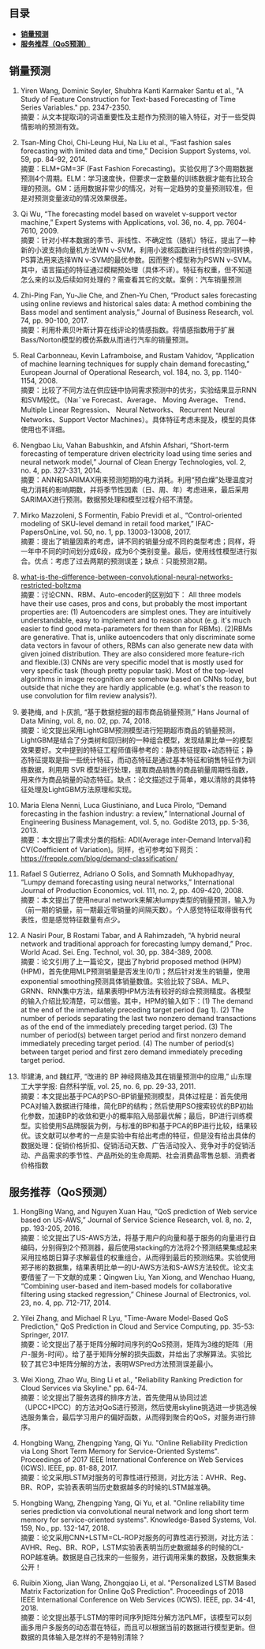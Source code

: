## 目录

- [**销量预测**](#demand_forecast)
- [**服务推荐（QoS预测）**](#service_recommendation)

##  <span id="demand_forecast">销量预测</span> 

1.	Yiren Wang, Dominic Seyler, Shubhra Kanti Karmaker Santu et al., "A Study of Feature Construction for Text-based Forecasting of Time Series Variables." pp. 2347-2350.  
摘要：从文本提取词的词语重要性及主题作为预测的输入特征，对于一些受舆情影响的预测有效。

2.	Tsan-Ming Choi, Chi-Leung Hui, Na Liu et al., “Fast fashion sales forecasting with limited data and time,” Decision Support Systems, vol. 59, pp. 84-92, 2014.  
摘要：ELM+GM=3F (Fast Fashion Forecasting)。实验仅用了3个周期数据预测4个周期。ELM：学习速度快，但要求一定数量的训练数据才能有比较合理的预测。GM：适用数据非常少的情况，对有一定趋势的变量预测较准，但是对预测变量波动的情况效果很差。

3.	Qi Wu, “The forecasting model based on wavelet ν-support vector machine,” Expert Systems with Applications, vol. 36, no. 4, pp. 7604-7610, 2009.  
摘要：针对小样本数据的季节、非线性、不确定性（随机）特征，提出了一种新的小波支持向量机方法WN v-SVM，利用小波核函数进行线性的空间转换，PS算法用来选择WN v-SVM的最优参数。因而整个模型称为PSWN v-SVM。其中，语言描述的特征通过模糊预处理（具体不详）。特征有权重，但不知道怎么来的以及后续如何处理的？需查看其它的文献。案例：汽车销量预测
 
4.	Zhi-Ping Fan, Yu-Jie Che, and Zhen-Yu Chen, “Product sales forecasting using online reviews and historical sales data: A method combining the Bass model and sentiment analysis,” Journal of Business Research, vol. 74, pp. 90-100, 2017.  
摘要：利用朴素贝叶斯计算在线评论的情感指数。将情感指数用于扩展Bass/Norton模型的模仿系数从而进行汽车的销量预测。

5.	Real Carbonneau, Kevin Laframboise, and Rustam Vahidov, “Application of machine learning techniques for supply chain demand forecasting,” European Journal of Operational Research, vol. 184, no. 3, pp. 1140-1154, 2008.  
摘要：比较了不同方法在供应链中协同需求预测中的优劣，实验结果显示RNN和SVM较优。（Naı¨ve Forecast、Average、 Moving Average、 Trend、 Multiple Linear Regression、 Neural Networks、 Recurrent Neural   Networks、Support Vector Machines）。具体特征考虑未提及，模型的具体使用也不详细。

6.	Nengbao Liu, Vahan Babushkin, and Afshin Afshari, “Short-term forecasting of temperature driven electricity load using time series and neural network model,” Journal of Clean Energy Technologies, vol. 2, no. 4, pp. 327-331, 2014.  
摘要：ANN和SARIMAX用来预测短期的电力消耗。利用“预白燥”处理温度对电力消耗的影响期数，并将季节性因素（日、周、年）考虑进来，最后采用SARIMAX进行预测。数据预处理和模型过程介绍不清楚。

7.	Mirko Mazzoleni, S Formentin, Fabio Previdi et al., “Control-oriented modeling of SKU-level demand in retail food market,” IFAC-PapersOnLine, vol. 50, no. 1, pp. 13003-13008, 2017.  
摘要：提出了销量因素的考虑，讲不同的销量分成不同的类型考虑；同样，将一年中不同的时间划分成6段，成为6个类别变量。最后，使用线性模型进行拟合。优点：考虑了过去两期的预测误差；缺点：只能预测2期。

8. [what-is-the-difference-between-convolutional-neural-networks-restricted-boltzma](https://stats.stackexchange.com/questions/114385/what-is-the-difference-between-convolutional-neural-networks-restricted-boltzma)  
摘要：讨论CNN、RBM、Auto-encoder的区别如下：
All three models have their use cases, pros and cons, but probably the most important properties are: (1) Autoencoders are simplest ones. They are intuitively understandable, easy to implement and to reason about (e.g. it's much easier to find good meta-parameters for them than for RBMs). (2)RBMs are generative. That is, unlike autoencoders that only discriminate some data vectors in favour of others, RBMs can also generate new data with given joined distribution. They are also considered more feature-rich and flexible.(3) CNNs are very specific model that is mostly used for very specific task (though pretty popular task). Most of the top-level algorithms in image recognition are somehow based on CNNs today, but outside that niche they are hardly applicable (e.g. what's the reason to use convolution for film review analysis?).

9.	姜艳梅, and 卜庆凯, “基于数据挖掘的超市商品销量预测,” Hans Journal of Data Mining, vol. 8, no. 02, pp. 74, 2018.  
摘要：论文提出采用LightGBM预测模型进行短期超市商品的销量预测，LightGBM是结合了分类树和回归树的一种组合模型，发现结果比单一的模型效果要好。文中提到的特征工程师值得参考的：静态特征提取+动态特征；静态特征提取是指一些统计特征，而动态特征是通过基本特征和销售特征作为训练数据，利用用 SVR 模型进行处理，提取商品销售的商品销量周期性指数，用来作为商品销量的动态特征。缺点：论文描述过于简单，难以清除的具体特征处理及LightGBM方法原理和实现。

10.	Maria Elena Nenni, Luca Giustiniano, and Luca Pirolo, “Demand forecasting in the fashion industry: a review,” International Journal of Engineering Business Management, vol. 5, no. Godište 2013, pp. 5-36, 2013.  
摘要：本文提出了需求分类的指标: ADI(Average inter‐Demand Interval)和CV(Coefficient of Variation)。同样，也可参考如下网页：https://frepple.com/blog/demand-classification/

11.	Rafael S Gutierrez, Adriano O Solis, and Somnath Mukhopadhyay, “Lumpy demand forecasting using neural networks,” International Journal of Production Economics, vol. 111, no. 2, pp. 409-420, 2008.  
摘要：本文提出了使用neural network来解决lumpy类型的销量预测，输入为（前一期的销量，前一期最近零销量的间隔天数）。个人感觉特征取得很有代表性，但是感觉特征数量有点少。

12.	A Nasiri Pour, B Rostami Tabar, and A Rahimzadeh, “A hybrid neural network and traditional approach for forecasting lumpy demand,” Proc. World Acad. Sei. Eng. Technol, vol. 30, pp. 384-389, 2008.  
摘要：论文引用了上一篇论文，提出了hybrid proposed method (HPM) (HPM)，首先使用MLP预测销量是否发生(0/1)；然后针对发生的销量，使用exponential smoothing预测具体销量数值。实验比较了SBA、MLP、GRNN、RNN集中方法，结果表明HPM方法有较好的综合预测精度。各模型的输入介绍比较清楚，可以借鉴。其中，HPM的输入如下：(1) The demand at the end of the immediately preceding target period (lag 1). (2) The number of periods separating the last two nonzero demand transactions as of the end of the immediately preceding target period. (3) The number of period(s) between target period and first nonzero demand immediately preceding target period. (4) The number of period(s) between target period and first zero demand immediately preceding target period.

13.	毕建涛, and 魏红芹, “改进的 BP 神经网络及其在销量预测中的应用,” 山东理工大学学报: 自然科学版, vol. 25, no. 6, pp. 29-33, 2011.  
摘要：本文提出基于PCA的PSO-BP销量预测模型，具体过程是：首先使用PCA对输入数据进行降维，简化BP的结构；然后使用PSO搜索较优的BP初始化参数，加速BP的收敛和更小的概率陷入局部最优解；最后，BP进行训练模型。实验使用S品牌服装为例，与标准的BP和基于PCA的BP进行比较，结果较优。该文献可以参考的一点是实验中有给出考虑的特征，但是没有给出具体的数据处理：促销价格折扣、促销活动天数、广告活动投入、竞争对手的促销活动、产品需求的季节性、产品所处的生命周期、社会消费品零售总额、消费者价格指数

##  <span id="service_recommendation">服务推荐（QoS预测）</span> 
1.	HongBing Wang, and Nguyen Xuan Hau, “QoS prediction of Web service based on US-AWS,” Journal of Service Science Research, vol. 8, no. 2, pp. 193-205, 2016.  
摘要：论文提出了US-AWS方法，将基于用户的向量和基于服务的向量进行自编码，分别得到2个预测器，最后使用stacking的方法将2个预测结果集成起来采用拉格朗日算子求解最佳的权重组合，从而得到最后的预测结果。实验使用郑子彬的数据集，结果表明比单一的U-AWS方法和S-AWS方法较优。论文主要借鉴了一下文献的成果：Qingwen Liu, Yan Xiong, and Wenchao Huang, “Combining user-based and item-based models for collaborative filtering using stacked regression,” Chinese Journal of Electronics, vol. 23, no. 4, pp. 712-717, 2014.

2.	Yilei Zhang, and Michael R Lyu, "Time-Aware Model-Based QoS Prediction," QoS Prediction in Cloud and Service Computing, pp. 35-53: Springer, 2017.  
摘要：论文提出了基于矩阵分解时间序列的QoS预测，矩阵为3维的矩阵（用户-服务-时间）。给了基于矩阵分解的损失函数，并给出了求解算法。实验比较了其它3中矩阵分解的方法，表明WSPred方法预测误差最小。
   
3.	Wei Xiong, Zhao Wu, Bing Li et al., "Reliability Ranking Prediction for Cloud Services via Skyline." pp. 64-74.    
摘要：论文提出了服务选择的排序方法，首先使用从协同过滤（UPCC+IPCC）的方法对QoS进行预测，然后使用skyline挑选进一步挑选候选服务集合，最后学习用户的偏好函数，从而得到聚合的QoS，对服务进行排序。

4.	Hongbing Wang, Zhengping Yang, Qi Yu. "Online Reliability Prediction via Long Short Term Memory for Service-Oriented Systems". Proceedings of 2017 IEEE International Conference on Web Services (ICWS). IEEE, pp. 81-88, 2017.  
摘要：论文采用LSTM对服务的可靠性进行预测，对比方法：AVHR、Reg、BR、ROP，实验表表明当历史数据越多的时候的LSTM越准确。

5.	Hongbing Wang, Zhengping Yang, Qi Yu, et al. "Online reliability time series prediction via convolutional neural network and long short term memory for service-oriented systems". Knowledge-Based Systems, Vol. 159, No., pp. 132-147, 2018.  
摘要：论文采用CNN+LSTM=CL-ROP对服务的可靠性进行预测，对比方法：AVHR、Reg、BR、ROP，LSTM实验表表明当历史数据越多的时候的CL-ROP越准确。数据是自己找来的一些服务，进行调用采集的数据，及数据集未公开！

6.	Ruibin Xiong, Jian Wang, Zhongqiao Li, et al. "Personalized LSTM Based Matrix Factorization for Online QoS Prediction". Proceedings of 2018 IEEE International Conference on Web Services (ICWS). IEEE, pp. 34-41, 2018.  
摘要：论文提出基于LSTM的带时间序列矩阵分解方法PLMF，该模型可以刻画多用户多服务的动态潜在特征，而且可以根据当前的数据进行模型更新。但数据的具体输入是怎样的不是特别清除？

